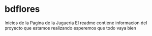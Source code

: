 # bdflores
Inicios de la Pagina de la Jugueria
El readme contiene informacion del proyecto que estamos realizando
esperemos que todo vaya bien 